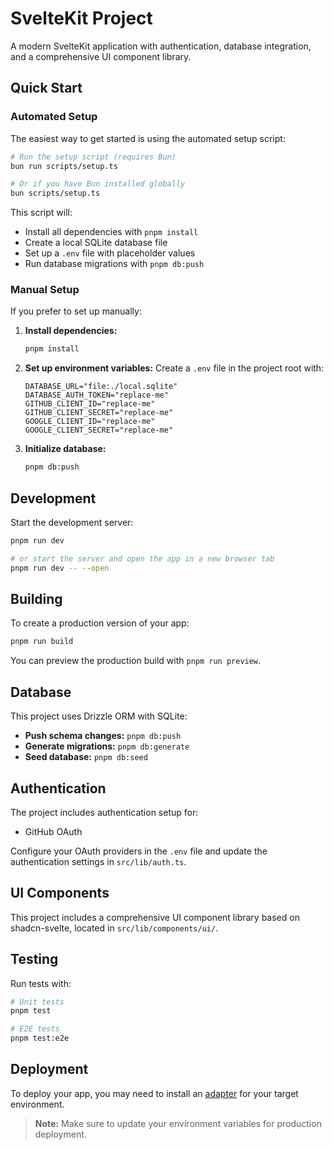 # SvelteKit Project

A modern SvelteKit application with authentication, database integration, and a comprehensive UI component library.

## Quick Start

### Automated Setup

The easiest way to get started is using the automated setup script:

```sh
# Run the setup script (requires Bun)
bun run scripts/setup.ts

# Or if you have Bun installed globally
bun scripts/setup.ts
```

This script will:

- Install all dependencies with `pnpm install`
- Create a local SQLite database file
- Set up a `.env` file with placeholder values
- Run database migrations with `pnpm db:push`

### Manual Setup

If you prefer to set up manually:

1. **Install dependencies:**

   ```sh
   pnpm install
   ```

2. **Set up environment variables:**
   Create a `.env` file in the project root with:

   ```env
   DATABASE_URL="file:./local.sqlite"
   DATABASE_AUTH_TOKEN="replace-me"
   GITHUB_CLIENT_ID="replace-me"
   GITHUB_CLIENT_SECRET="replace-me"
   GOOGLE_CLIENT_ID="replace-me"
   GOOGLE_CLIENT_SECRET="replace-me"
   ```

3. **Initialize database:**
   ```sh
   pnpm db:push
   ```

## Development

Start the development server:

```sh
pnpm run dev

# or start the server and open the app in a new browser tab
pnpm run dev -- --open
```

## Building

To create a production version of your app:

```sh
pnpm run build
```

You can preview the production build with `pnpm run preview`.

## Database

This project uses Drizzle ORM with SQLite:

- **Push schema changes:** `pnpm db:push`
- **Generate migrations:** `pnpm db:generate`
- **Seed database:** `pnpm db:seed`

## Authentication

The project includes authentication setup for:

- GitHub OAuth

Configure your OAuth providers in the `.env` file and update the authentication settings in `src/lib/auth.ts`.

## UI Components

This project includes a comprehensive UI component library based on shadcn-svelte, located in `src/lib/components/ui/`.

## Testing

Run tests with:

```sh
# Unit tests
pnpm test

# E2E tests
pnpm test:e2e
```

## Deployment

To deploy your app, you may need to install an [adapter](https://svelte.dev/docs/kit/adapters) for your target environment.

> **Note:** Make sure to update your environment variables for production deployment.
